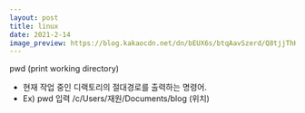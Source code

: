 ```yaml
---
layout: post
title: linux 
date: 2021-2-14 
image_preview: https://blog.kakaocdn.net/dn/bEUX6s/btqAavSzerd/Q8tjjThKJ82PS4HrBFp5Sk/img.png
---
```


pwd (print working directory)
- 현재 작업 중인 디랙토리의 절대경로를 출력하는 명령어. 
- Ex) pwd 입력
/c/Users/재원/Documents/blog (위치)


